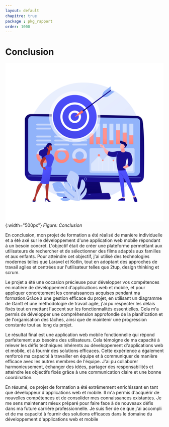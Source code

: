 ```yaml
---
layout: default
chapitre: true
package : pkg_rapport
order: 1000
---
```


# Conclusion

![Conclusion](./images/conclusion.jpg){:width="500px"}
*Figure: Conclusion*

<!-- note -->
 
En conclusion, mon projet de formation a été réalisé de manière individuelle et a été axé sur le développement d'une application web mobile répondant à un besoin concret. L'objectif était de créer une plateforme permettant aux utilisateurs de rechercher et de sélectionner des films adaptés aux familles et aux enfants. Pour atteindre cet objectif, j'ai utilisé des technologies modernes telles que Laravel et Kotlin, tout en adoptant des approches de travail agiles et centrées sur l'utilisateur telles que 2tup, design thinking et scrum.

Le projet a été une occasion précieuse pour développer vos compétences en matière de développement d'applications web et mobile, et pour appliquer concrètement les connaissances acquises pendant ma formation.Grâce à une gestion efficace du projet, en utilisant un diagramme de Gantt et une méthodologie de travail agile, j'ai pu respecter les délais fixés tout en mettant l'accent sur les fonctionnalités essentielles. Cela m'a permis de développer une compréhension approfondie de la planification et de l'organisation des tâches, ainsi que de maintenir une progression constante tout au long du projet.

Le résultat final est une application web mobile fonctionnelle qui répond parfaitement aux besoins des utilisateurs. Cela témoigne de ma capacité à relever les défis techniques inhérents au développement d'applications web et mobile, et à fournir des solutions efficaces. Cette expérience a également renforcé ma capacité à travailler en équipe et à communiquer de manière efficace avec les autres membres de l'équipe. J'ai pu collaborer harmonieusement, échanger des idées, partager des responsabilités et atteindre les objectifs fixés grâce à une communication claire et une bonne coordination.

En résumé, ce projet de formation a été extrêmement enrichissant en tant que développeur d'applications web et mobile. Il m'a permis d'acquérir de nouvelles compétences et de consolider mes connaissances existantes. Je me sens maintenant mieux préparé pour faire face à de nouveaux défis dans ma future carrière professionnelle. Je suis fier de ce que j'ai accompli et de ma capacité à fournir des solutions efficaces dans le domaine du développement d'applications web et mobile

